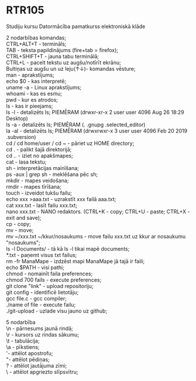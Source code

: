 # RTR105
Studiju kursu Datormācība pamatkurss elektroniskā klāde


2 nodarbības komandas;  
CTRL+ALT+T - termināls;  
TAB - teksta papildinājums (fire+tab = firefox);  
CTRL+SHIFT+T - jauna tabu terminālā;  
CTRL+L - pacelt tekstu uz augšu/notīrīt ekrānu;  
Bultiņas uz augšu un uz leju(↑↓)- komandas vēsture;  
man - aprakstījums;  
echo $0 - kas interpretē;  
uname -a - Linux aprakstījums;  
whoami - kas es esmu;  
pwd - kur es atrodos;  
ls - kas ir pieejams;  
ls -l - detalizēts ls; PIEMĒRAM (drwxr-xr-x 2 user user 4096 Aug 26 18:29  Desktop)  
ls -a - detalizēts ls; PIEMĒRAM (.                 .gnupg                 .selected_editor)    
la -al - detalizēts ls; PIEMĒRAM (drwxrwxr-x  3 user user 4096 Feb 20  2019  .subversion)  
cd / cd home/user / cd ~ - pāriet uz HOME directory;  
cd . - palikt šajā direktorijā;  
cd .. - iziet no apakšmapes;  
cat - lasa tekstu;  
sh - interpretācijas mainīšana;  
ps -aux | grep sh - meklēšana pēc sh;  
mkdir - mapes veidošana;  
rmdir - mapes tīrīšana;  
touch - izveidot tukšu failu;  
echo xxx >aaa.txt - uzrakstīt xxx failā aaa.txt;  
cat xxx.txt - lasīt failu xxx.txt;  
nano xxx.txt - NANO redaktors. (CTRL+K - copy; CTRL+U - paste; CTRL+X - exit and save);  
cp - copy;  
mv - move;  
mv ~/xxx.txt ~/kkur/nosaukums - move failu xxx.txt uz kkur ar nosaukumu "nosaukums";  
ls -l Documents/ - tā kā ls -l tikai mapē documents;  
*.txt - paņemt visus txt failus;  
rm -fr ManaMape - izdzēst mapi ManaMape jā tajā ir faili;  
echo $PATH - visi pathi;  
chmod - nomainīt faila preferences;  
chmod 700 fails - execute preferences;  
git clone "link" - upload repositoriju;  
git config - identificē lietotāju;  
gcc file.c - gcc compiler;  
./name of file - execute failu;  
./git-upload - uzlade visu jauno uz github;  

5 nodarbība  
\n - pārnesums jaunā rindā;  
\r - kursors uz rindas sākumu;  
\t - tabulācija;  
\a - pīkstiens;  
\'- attēlot apostrofu;  
\"- attēlot pēdiņas;  
\? - attēlot jautājuma zīmi;  
\\ - attēlot apgriezto slīpsvītru;  

